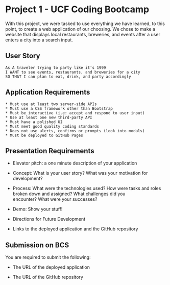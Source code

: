 # Project 1 - UCF Coding Bootcamp

With this project, we were tasked to use everything we have learned, to this point, to create a web application of our
choosing. We chose to make a website that displays local restaurants, breweries, and events after a user enters a 
city into a search input. 


## User Story

``` 
As A traveler trying to party like it’s 1999
I WANT to see events, restaurants, and breweries for a city
SO THAT I can plan to eat, drink, and party accordingly 
```

## Application Requirements

```
* Must use at least two server-side APIs
* Must use a CSS framework other than Bootstrap
* Must be interactive (i.e: accept and respond to user input)
* Use at least one new third-party API
* Must have a polished UI
* Must meet good quality coding standards
* Does not use alerts, confirms or prompts (look into modals)
* Must be deployed to GitHub Pages
```  

## Presentation Requirements 

* Elevator pitch: a one minute description of your application

* Concept: What is your user story? What was your motivation for development?

* Process: What were the technologies used? How were tasks and roles broken down and assigned? What challenges did you      
  encounter? What were your successes?

* Demo: Show your stuff!

* Directions for Future Development

* Links to the deployed application and the GitHub repository


## Submission on BCS

You are required to submit the following:

* The URL of the deployed application

* The URL of the GitHub repository














